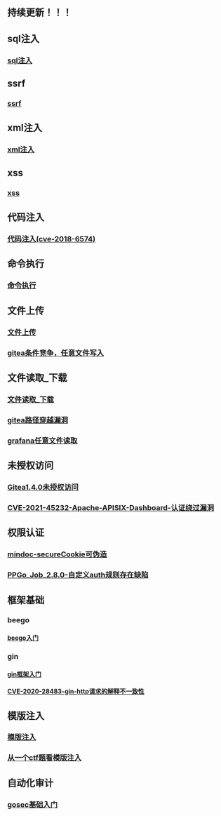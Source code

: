 ## 持续更新！！！

## sql注入
### [sql注入](./sql注入/sql注入.md)

## ssrf
### [ssrf](./ssrf/ssrf.md)



## xml注入
### [xml注入](./xml注入/xml注入.md)

## xss
### [xss](./xss/xss.md)

## 代码注入
### [代码注入(cve-2018-6574)](./代码注入/代码注入.md)

## 命令执行
### [命令执行](./命令执行/命令执行.md)

## 文件上传
### [文件上传](./文件上传/文件上传.md)
### [gitea条件竞争，任意文件写入](./文件上传/gitea条件竞争，任意文件写入.md)

## 文件读取_下载
### [文件读取_下载](./文件读取_下载/文件读取_下载.md)
### [gitea路径穿越漏洞](./文件读取_下载/gitea路径穿越漏洞.md)
### [grafana任意文件读取](./文件读取_下载/grafana任意文件读取.md)

## 未授权访问
### [Gitea1.4.0未授权访问](./未授权访问/Gitea1.4.0未授权访问.md)
### [CVE-2021-45232-Apache-APISIX-Dashboard-认证绕过漏洞](未授权访问/CVE-2021-45232-Apache-APISIX-Dashboard-认证绕过漏洞.md)

## 权限认证
### [mindoc-secureCookie可伪造](./权限认证/mindoc-secureCookie可伪造.md)
### [PPGo_Job_2.8.0-自定义auth规则存在缺陷](./权限认证/PPGo_Job_2.8.0-自定义auth规则存在缺陷.md)

## 框架基础
### beego
#### [beego入门](./框架基础/beego/beego入门.md)
### gin
#### [gin框架入门](./框架基础/gin框架/gin框架入门.md)

#### [CVE-2020-28483-gin-http请求的解释不一致性](./框架基础/gin框架/CVE-2020-28483-gin-http请求的解释不一致性.md)

## 模版注入
### [模版注入](./模版注入/模版注入.md)
### [从一个ctf题看模版注入](./模版注入/从一个ctf题看模版注入.md)

## 自动化审计

### [gosec基础入门](./自动化审计/gosec/gosec基础入门.md)











